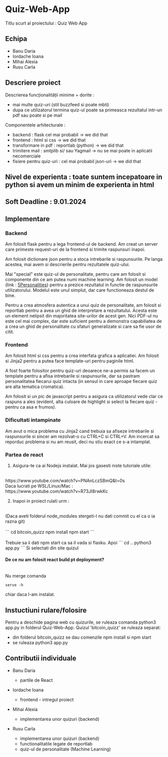 # Quiz-Web-App

Titlu scurt al proiectului : Quiz Web App

## Echipa

- Banu Daria
- Iordache Ioana
- Mihai Alexia
- Rusu Carla

## Descriere proiect

Descrierea funcționalității minime + dorite :

- mai multe quiz-uri (stil buzzfeed si poate mbti)
- dupa ce utilizatorul termina quiz-ul poate sa primeasca rezultatul intr-un pdf sau poate si pe mail

Componentele arhitecturale :

- backend : flask cel mai probabil -> we did that
- frontend : html si css -> we did that
- transformare in pdf : reportlab (python) -> we did that
- trimitere mail : smtplib si/ sau Yagmail -> nu se mai poate in aplicatii necomerciale
- fisiere pentru quiz-uri : cel mai probabil json-uri -> we did that

## Nivel de experienta : toate suntem incepatoare in python si avem un minim de experienta in html

## Soft Deadline : 9.01.2024

## Implementare

### Backend

Am folosit flask pentru a lega frontend-ul de backend. Am creat un server care
primeste request-uri de la frontend si trimite raspunsuri inapoi.

Am folosit dictionare json pentru a stoca intrebarile si raspunsurile. Pe langa
acestea, mai avem si descrierile pentru rezultatele quiz-ului.

Mai "special" este quiz-ul de personalitate, pentru care am folosit si
componente din ce am putea numi machine learning. Am folosit un model (link : [5Personalities](https://github.com/thenithinbalaji/5Personalities)) pentru a prezice rezultatul in functie de raspunsurile utilizatorului.
Modelul este unul simplut, dar care functioneaza destul de bine.

Pentru a crea atmosfera autentica a unui quiz de personalitate, am folosit si
reportlab pentru a avea un ghid de interpretare a rezultatului. Acesta este un
element nelipsit din majoritatea site-urilor de acest gen. Nici PDF-ul nu este
cel mai complex, dar este suficient pentru a demonstra capabiliatea de a crea un
ghid de personalitate cu sfaturi generalizate si care sa fie usor de citit.

### Frontend

Am folosit html si css pentru a crea interfata grafica a aplicatiei. Am folosit
si Jinja2 pentru a putea face template-uri pentru paginile html.

A fost foarte folositor pentru quiz-uri deoarece ne-a permis sa facem un
template pentru a afisa intrebarile si raspunsurile, dar sa pastram
personalitatea fiecarui quiz intacta (in sensul in care aproape fiecare quiz are
alta tematica cromatica).

Am folosit si un pic de javascript pentru a asigura ca utilizatorul vede clar ce
raspuns a ales (evident, alta culoare de highlight si select la fiecare quiz -
pentru ca asa e frumos).

### Dificultati intampinate

Am avut o mica problema cu Jinja2 cand trebuia sa afiseze intrebarile si
raspunsurile si sincer am rezolvat-o cu CTRL+C si CTRL+V. Am incercat sa
reporduc problema si nu am reusit, deci nu stiu exact ce s-a intamplat.
### Partea de react 
1) Asigura-te ca ai Nodejs instalat. Mai jos gasesti niste tutoriale utile:
<br>
https://www.youtube.com/watch?v=PNAnLczSBmQ&t=0s
<br>
Daca lucrati pe WSL/Linux/Mac :
<br>
https://www.youtube.com/watch?v=R73JI8rwkKc

2) Inapoi in proiect rulati urm :
<br>
(Daca aveti folderul node_modules stergeti-l nu dati commit cu el ca o ia razna git)
<br><br>
```
cd bitcoin_quizz
npm install 
npm start
```
<br><br>
Trebuie sa ii dati npm start ca sa il vada si flasku. Apoi
```
cd ..
python3 app.py
```
Si selectati din site quizul
<H4>De ce nu am folosit react build pt deployment?</H4>
<br>
Nu merge comanda

```
serve -h
```  
chiar daca l-am instalat.
<br>

## Instuctiuni rulare/folosire

Pentru a deschide pagina web cu quizurile, se ruleaza comanda python3 app.py
in folderul Quiz-Web-App.
Quizul 'bitcoin_quizz' se ruleaza separat:

- din folderul bitcoin_quizz se dau comenzile npm install si npm start
- se ruleaza python3 app.py

## Contributii individuale

- Banu Daria
  - partile de React

- Iordache Ioana
  - frontend - intregul proiect

- Mihai Alexia
  - implementarea unor quizuri (backend)

- Rusu Carla
  - implementarea unor quizuri (backend)
  - functionalitatile legate de reportlab
  - quiz-ul de personalitate (Machine Learning)
